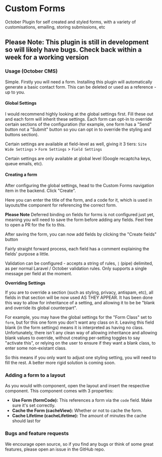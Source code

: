 # Custom Forms

October Plugin for self created and styled forms, with a variety of customisations, emailing, storing submissions, etc

## Please Note: This plugin is still in development so will likely have bugs. Check back within a week for a working version

### Usage (October CMS)

Simple. Firstly you will need a form. Installing this plugin will automatically generate a basic contact form. This can be deleted or used as a reference - up to you.

#### Global Settings

I would recommend highly looking at the global settings first. Fill these out and each form will inherit these settings. Each form can opt-in to override certain sections of the configuration (for example, one form has a "Send" button not a "Submit" button so you can opt in to override the styling and buttons section).

Certain settings are available at field-level as well, giving it 3 tiers: `Site Wide Settings` > `Form Settings` > `Field Settings`

Certain settings are only available at global level (Google recaptcha keys, queue emails, etc).

#### Creating a form

After configuring the global settings, head to the Custom Forms navigation item in the backend. Click "Create".

Here you can enter the title of the form, and a code for it, which is used in layouts/the component for referencing the correct form.

**Please Note**
Deferred binding on fields for forms is not configured just yet, meaning you will need to save the form before adding any fields. Feel free to open a PR for the fix to this.

After saving the form, you can now add fields by clicking the "Create fields" button

Fairly straight forward process, each field has a comment explaining the fields' purpose a little.

Validation can be configured - accepts a string of rules, `|` (pipe) delimited, as per normal Laravel / October validation rules. Only supports a single message per field at the moment.

**Overriding Settings**

If you are to override a section (such as styling, privacy, antispam, etc), all fields in that section will be now used AS THEY APPEAR. It has been done this way to allow for inheritance of a setting, and allowing it to be be "blank and override its global counterpart".

For example, you may have the global settings for the "Form Class" set to `form`, but for this one form you don't want any class on it. Leaving this field blank (in the form settings) means it is interpreted as having no class. Unfortunately, there isn't any clean way of allowing inheritance and allowing blank values to override, without creating per-setting toggles to say "activate this", or relying on the user to ensure if they want a blank class, to enter some non-existant class.

So this means if you only want to adjust one styling setting, you will need to fill the rest. A better more rigid solution is coming soon.


### Adding a form to a layout

As you would with component, open the layout and insert the respective component. This component comes with 3 properties:

- **Use Form (formCode):** This references a form via the `code` field. Make sure it's set correctly.
- **Cache the Form (cacheView):** Whether or not to cache the form.
- **Cache Lifetime (cacheLifetime):** The amount of minutes the cache should last for


### Bugs and feature requests

We encourage open source, so if you find any bugs or think of some great features, please open an issue in the GitHub repo.